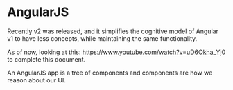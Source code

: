 # AngularJS
Recently v2 was released, and it simplifies the cognitive model of Angular v1 to have less concepts, while maintaining the same functionality.

As of now, looking at this: https://www.youtube.com/watch?v=uD6Okha_Yj0 to complete this document.

An AngularJS app is a tree of components and components are how we reason about our UI.
